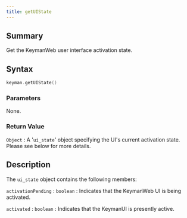```yaml
---
title: getUIState
---
```


## Summary

Get the KeymanWeb user interface activation state.

## Syntax

```c
keyman.getUIState()
```

### Parameters

None.

### Return Value

`Object`
:   A '`ui_state`' object specifying the UI's current activation state. Please see below for more details.

## Description

The `ui_state` object contains the following members:

`activationPending`
:   `boolean`
:   Indicates that the KeymanWeb UI is being activated.

`activated`
:   `boolean`
:   Indicates that the KeymanUI is presently active.
